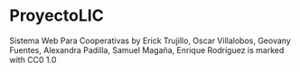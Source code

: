 # ProyectoLIC

Sistema Web Para Cooperativas by Erick Trujillo, Oscar Villalobos, Geovany Fuentes, Alexandra Padilla, Samuel Magaña, Enrique Rodríguez is marked with CC0 1.0 
